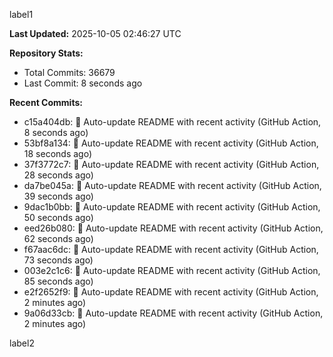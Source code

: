 
label1 
<!-- ACTIVITY_START -->
**Last Updated:** 2025-10-05 02:46:27 UTC

**Repository Stats:**
- Total Commits: 36679
- Last Commit: 8 seconds ago

**Recent Commits:**
- c15a404db: 🤖 Auto-update README with recent activity (GitHub Action, 8 seconds ago)
- 53bf8a134: 🤖 Auto-update README with recent activity (GitHub Action, 18 seconds ago)
- 37f3772c7: 🤖 Auto-update README with recent activity (GitHub Action, 28 seconds ago)
- da7be045a: 🤖 Auto-update README with recent activity (GitHub Action, 39 seconds ago)
- 9dac1b0bb: 🤖 Auto-update README with recent activity (GitHub Action, 50 seconds ago)
- eed26b080: 🤖 Auto-update README with recent activity (GitHub Action, 62 seconds ago)
- f67aac6dc: 🤖 Auto-update README with recent activity (GitHub Action, 73 seconds ago)
- 003e2c1c6: 🤖 Auto-update README with recent activity (GitHub Action, 85 seconds ago)
- e2f2652f9: 🤖 Auto-update README with recent activity (GitHub Action, 2 minutes ago)
- 9a06d33cb: 🤖 Auto-update README with recent activity (GitHub Action, 2 minutes ago)
<!-- ACTIVITY_END -->

label2
